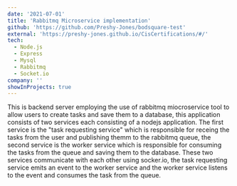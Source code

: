 ```yaml
---
date: '2021-07-01'
title: 'Rabbitmq Microservice implementation'
github: 'https://github.com/Preshy-Jones/bodsquare-test'
external: 'https://preshy-jones.github.io/CisCertifications/#/'
tech:
  - Node.js
  - Express
  - Mysql
  - Rabbitmq
  - Socket.io
company: ''
showInProjects: true
---
```


This is backend server employing the use of rabbitmq miocroservice tool to allow users to create tasks and save them to a database, this application consists of two services each consisting of a nodejs application. The first service is the "task requesting service" which is responsible for receing the tasks from the user and publishing themm to the rabbitmq queue, the second service is the worker service which is responsible for consuming the tasks from the queue and saving them to the database. These two services communicate with each other using socker.io, the task requesting service emits an event to the worker service and the worker service listens to the event and consumes the task from the queue.
